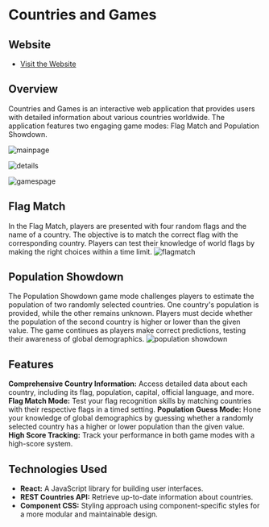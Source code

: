 # Countries and Games

## Website
- [Visit the Website](https://countriesandgames.netlify.app/)

## Overview
Countries and Games is an interactive web application that provides users with detailed information about various countries worldwide. The application features two engaging game modes: Flag Match and Population Showdown.

![mainpage](https://github.com/BernTheSeal/countries-and-games-react/assets/140826522/44717582-dd2a-4c44-bcde-f2b84b302ad5)

![details](https://github.com/BernTheSeal/countries-and-games-react/assets/140826522/75a126ec-0f8a-4188-ba3f-321cdc6e2a4b)

![gamespage](https://github.com/BernTheSeal/countries-and-games-react/assets/140826522/b6859e5b-cade-4ea9-8f4e-71d14644c2dc)

## Flag Match
In the Flag Match, players are presented with four random flags and the name of a country. The objective is to match the correct flag with the corresponding country. Players can test their knowledge of world flags by making the right choices within a time limit.
![flagmatch](https://github.com/BernTheSeal/countries-and-games-react/assets/140826522/9f383e5a-21c0-4eed-bf9e-546d763441e0)

## Population Showdown
The Population Showdown game mode challenges players to estimate the population of two randomly selected countries. One country's population is provided, while the other remains unknown. Players must decide whether the population of the second country is higher or lower than the given value. The game continues as players make correct predictions, testing their awareness of global demographics.
![population showdown](https://github.com/BernTheSeal/countries-and-games-react/assets/140826522/a999b9e6-86a7-4e4a-8c40-6f448de1996e)

## Features
**Comprehensive Country Information:** Access detailed data about each country, including its flag, population, capital, official language, and more.
**Flag Match Mode:** Test your flag recognition skills by matching countries with their respective flags in a timed setting.
**Population Guess Mode:** Hone your knowledge of global demographics by guessing whether a randomly selected country has a higher or lower population than the given value.
**High Score Tracking:** Track your performance in both game modes with a high-score system.

## Technologies Used
- **React:** A JavaScript library for building user interfaces.
- **REST Countries API:** Retrieve up-to-date information about countries.
- **Component CSS:** Styling approach using component-specific styles for a more modular and maintainable design.


